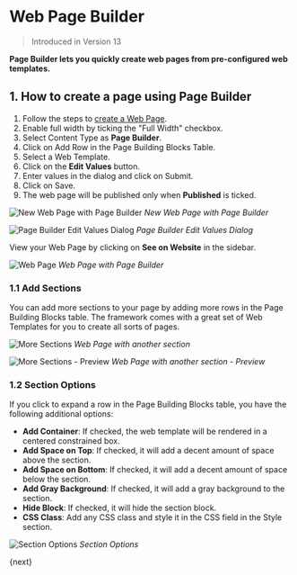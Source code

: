 <!-- add-breadcrumbs -->

# Web Page Builder

> Introduced in Version 13

**Page Builder lets you quickly create web pages from pre-configured web templates.**

## 1. How to create a page using Page Builder

1. Follow the steps to [create a Web Page](/docs/user/manual/en/website/web-page).
1. Enable full width by ticking the "Full Width" checkbox.
1. Select Content Type as **Page Builder**.
1. Click on Add Row in the Page Building Blocks Table.
1. Select a Web Template.
1. Click on the **Edit Values** button.
1. Enter values in the dialog and click on Submit.
1. Click on Save.
1. The web page will be published only when **Published** is ticked.

![New Web Page with Page Builder](/docs/assets/img/website/new-web-page-with-page-builder.png)
_New Web Page with Page Builder_

![Page Builder Edit Values Dialog](/docs/assets/img/website/page-builder-edit-values-dialog.png)
_Page Builder Edit Values Dialog_

View your Web Page by clicking on **See on Website** in the sidebar.

![Web Page](/docs/assets/img/website/web-page-with-page-builder-preview.png)
_Web Page with Page Builder_

### 1.1 Add Sections

You can add more sections to your page by adding more rows in the Page Building Blocks
table. The framework comes with a great set of Web Templates for you to create
all sorts of pages.

![More Sections](/docs/assets/img/website/web-page-with-more-sections.png)
_Web Page with another section_

![More Sections - Preview](/docs/assets/img/website/web-page-with-more-sections-preview.png)
_Web Page with another section - Preview_

### 1.2 Section Options

If you click to expand a row in the Page Building Blocks table, you have the
following additional options:

- **Add Container**: If checked, the web template will be rendered in a centered constrained box.
- **Add Space on Top**: If checked, it will add a decent amount of space above the section.
- **Add Space on Bottom**: If checked, it will add a decent amount of space below the section.
- **Add Gray Background**: If checked, it will add a gray background to the section.
- **Hide Block**: If checked, it will hide the section block.
- **CSS Class**: Add any CSS class and style it in the CSS field in the Style section.

![Section Options](/docs/assets/img/website/page-builder-section-options.png)
_Section Options_


{next}
